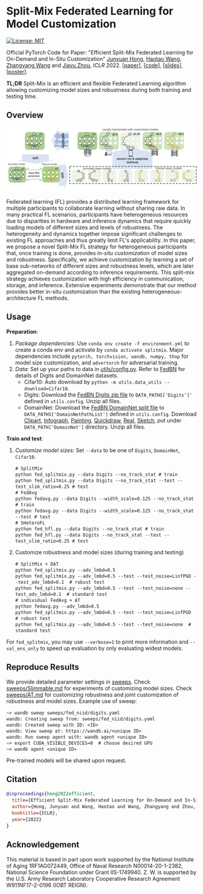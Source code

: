Split-Mix Federated Learning for Model Customization
====================================================

[![License: MIT](https://img.shields.io/badge/License-MIT-green.svg)](https://opensource.org/licenses/MIT)

Official PyTorch Code for Paper: "Efficient Split-Mix Federated Learning for On-Demand and In-Situ 
Customization" [Junyuan Hong](https://jyhong.gitlab.io/), [Haotao Wang](https://htwang14.github.io/),
[Zhangyang Wang](https://vita-group.github.io/) and [Jiayu Zhou](https://jiayuzhou.github.io/),
*ICLR* 2022. [[paper](https://openreview.net/pdf?id=_QLmakITKg)], 
[[code](https://github.com/illidanlab/SplitMix)], [[slides]()], [[poster]()].


**TL;DR** Split-Mix is an efficient and flexible Federated Learning algorithm allowing customizing model
sizes and robustness during both training and testing time.

## Overview

![split-mix illustration](illustration_foal.png)

Federated learning (FL) provides a distributed learning framework for multiple participants to 
collaborate learning without sharing raw data. In many practical FL scenarios, participants have 
heterogeneous resources due to disparities in hardware and inference dynamics that require quickly 
loading models of different sizes and levels of robustness. The heterogeneity and dynamics 
together impose significant challenges to existing FL approaches and thus greatly limit FL's 
applicability. In this paper, we propose a novel Split-Mix FL strategy for heterogeneous 
participants that, once training is done, provides *in-situ customization* of model sizes and 
robustness. Specifically, we achieve customization by learning a set of base sub-networks of 
different sizes and robustness levels, which are later aggregated on-demand according to inference 
requirements. This split-mix strategy achieves customization with high efficiency in communication, 
storage, and inference. Extensive experiments demonstrate that our method provides better in-situ 
customization than the existing heterogeneous-architecture FL methods.

## Usage

**Preparation**:
1. *Package dependencies*: Use `conda env create -f environment.yml` to create a conda env and
activate by `conda activate splitmix`. Major dependencies include
`pytorch, torchvision, wandb, numpy, thop` for model size customization, and `advertorch`
for adversarial training.
2. *Data*: Set up your paths to data in [utils/config.py](utils/config.py). Refer to 
[FedBN](https://github.com/med-air/FedBN#dataset--pretrained-modeel) for details of Digits and 
DomainNet datasets.
   * Cifar10: Auto download by `python -m utils.data_utils --download=Cifar10`.
   * Digits: Download the [FedBN Digits zip file](https://drive.google.com/file/d/1moBE_ASD5vIOaU8ZHm_Nsj0KAfX5T0Sf/view?usp=sharing) to `DATA_PATHS['Digits']'` 
   defined in `utils.config`.  Unzip all files.
   * DomainNet: Download the [FedBN DomainNet split file](https://drive.google.com/file/d/1_dx2-YDdvnNlQ13DTgDnLoGvMZvMyccR/view?usp=sharing) to `DATA_PATHS['DomainNetPathList']` 
   defined in `utils.config`. Download [Clipart](http://csr.bu.edu/ftp/visda/2019/multi-source/groundtruth/clipart.zip),
   [Infograph](http://csr.bu.edu/ftp/visda/2019/multi-source/infograph.zip),
   [Painting](http://csr.bu.edu/ftp/visda/2019/multi-source/groundtruth/painting.zip), 
   [Quickdraw](http://csr.bu.edu/ftp/visda/2019/multi-source/quickdraw.zip), 
   [Real](http://csr.bu.edu/ftp/visda/2019/multi-source/real.zip), 
   [Sketch](http://csr.bu.edu/ftp/visda/2019/multi-source/sketch.zip), put under 
   `DATA_PATH['DomainNet']` directory. Unzip all files.

**Train and test**:
1. *Customize model sizes*: Set `--data` to be one of `Digits`, `DomainNet`, `Cifar10`.
    ```shell
    # SplitMix
    python fed_splitmix.py --data Digits --no_track_stat # train
    python fed_splitmix.py --data Digits --no_track_stat --test --test_slim_ratio=0.25 # test
    # FedAvg
    python fedavg.py --data Digits --width_scale=0.125 --no_track_stat # train
    python fedavg.py --data Digits --width_scale=0.125 --no_track_stat --test # test
    # SHeteroFL
    python fed_hfl.py --data Digits --no_track_stat # train
    python fed_hfl.py --data Digits --no_track_stat --test --test_slim_ratio=0.25 # test
    ```
2. Customize robustness and model sizes (during training and testing)
   ```shell
   # SplitMix + DAT
   python fed_splitmix.py --adv_lmbd=0.5
   python fed_splitmix.py --adv_lmbd=0.5 --test --test_noise=LinfPGD --test_adv_lmbd=0.1  # robust test
   python fed_splitmix.py --adv_lmbd=0.5 --test --test_noise=none --test_adv_lmbd=0.1  # standard test
   # individual FedAvg + AT
   python fedavg.py --adv_lmbd=0.5
   python fed_splitmix.py --adv_lmbd=0.5 --test --test_noise=LinfPGD  # robust test
   python fed_splitmix.py --adv_lmbd=0.5 --test --test_noise=none  # standard test
   ```

For `fed_splitmix`, you may use `--verbose=1` to print more information and `--val_ens_only` to
speed up evaluation by only evaluating widest models.

## Reproduce Results

We provide detailed parameter settings in [sweeps](sweeps). Check [sweeps/Slimmable.md](sweeps/Slimmable.md)
for experiments of customizing model sizes. Check [sweeps/AT.md](sweeps/AT.md) for customizing
robustness and joint customization of robustness and model sizes. Example use of sweep:
```
~> wandb sweep sweeps/fed_niid/digits.yaml
wandb: Creating sweep from: sweeps/fed_niid/digits.yaml
wandb: Created sweep with ID: <ID>
wandb: View sweep at: https://wandb.ai/<unique ID>
wandb: Run sweep agent with: wandb agent <unique ID>
~> export CUDA_VISIBLE_DEVICES=0  # choose desired GPU
~> wandb agent <unique ID>
```

Pre-trained models will be shared upon request.

## Citation

```bibtex
@inproceedings{hong2022efficient,
  title={Efficient Split-Mix Federated Learning for On-Demand and In-Situ Customization},
  author={Hong, Junyuan and Wang, Haotao and Wang, Zhangyang and Zhou, Jiayu},
  booktitle={ICLR},
  year={2022}
}
```

## Acknowledgement

This material is based in part upon work supported by the National Institute of Aging 1RF1AG072449, 
Office of Naval Research N00014-20-1-2382, National Science Foundation under Grant IIS-1749940. 
Z. W. is supported by the U.S. Army Research Laboratory Cooperative Research Agreement 
W911NF17-2-0196 (IOBT REIGN).
